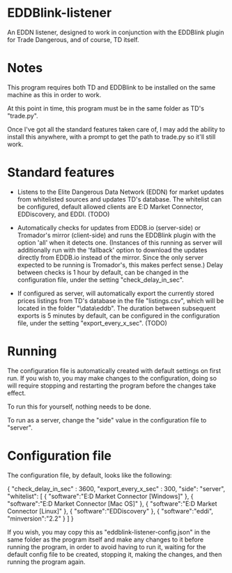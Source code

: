 # EDDBlink-listener
An EDDN listener, designed to work in conjunction with the EDDBlink plugin for Trade Dangerous, and of course, TD itself.

# Notes
This program requires both TD and EDDBlink to be installed on the same machine as this in order to work.

At this point in time, this program must be in the same folder as TD's "trade.py".

Once I've got all the standard features taken care of, I may add the ability to install this anywhere, with a prompt to get the path to trade.py so it'll still work.

# Standard features
- Listens to the Elite Dangerous Data Network (EDDN) for market updates from whitelisted sources and updates TD's database. The whitelist can be configured, default allowed clients are E:D Market Connector, EDDiscovery, and EDDI. (TODO)

- Automatically checks for updates from EDDB.io (server-side) or Tromador's mirror (client-side) and runs the EDDBlink plugin with the option 'all' when it detects one. (Instances of this running as server will additionally run with the 'fallback' option to download the updates directly from EDDB.io instead of the mirror. Since the only server expected to be running is Tromador's, this makes perfect sense.) Delay between checks is 1 hour by default, can be changed in the configuration file, under the setting "check_delay_in_sec".

- If configured as server, will automatically export the currently stored prices listings from TD's database in the file "listings.csv", which will be located in the folder "<TD install>\data\eddb". The duration between subsequent exports is 5 minutes by default, can be configured in the configuration file, under the setting "export_every_x_sec". (TODO) 

# Running
The configuration file is automatically created with default settings on first run. If you wish to, you may make changes to the configuration, doing so will require stopping and restarting the program before the changes take effect.

To run this for yourself, nothing needs to be done.

To run as a server, change the "side" value in the configuration file to "server".

# Configuration file
The configuration file, by default, looks like the following:


{
    "check_delay_in_sec" : 3600,
    "export_every_x_sec" : 300,
    "side": "server",
    "whitelist":
    [
        { "software":"E:D Market Connector [Windows]" },
        { "software":"E:D Market Connector [Mac OS]" },
        { "software":"E:D Market Connector [Linux]" },
        { "software":"EDDiscovery" },
        { "software":"eddi",
            "minversion":"2.2" }
    ]
}


If you wish, you may copy this as "eddblink-listener-config.json" in the same folder as the program itself and make any changes to it before running the program, in order to avoid having to run it, waiting for the default config file to be created, stopping it, making the changes, and then running the program again.  